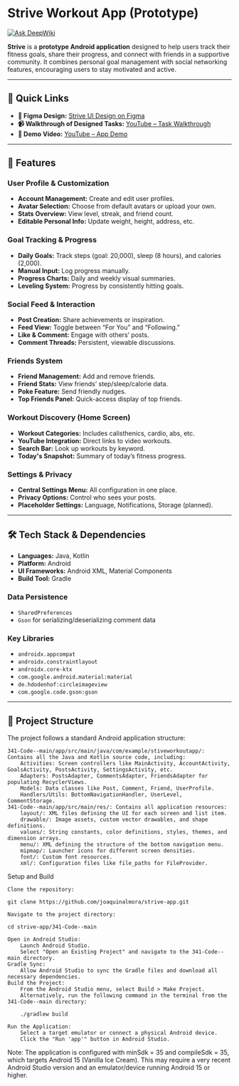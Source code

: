 # Strive Workout App (Prototype)
[![Ask DeepWiki](https://devin.ai/assets/askdeepwiki.png)](https://deepwiki.com/joaquinalmora/strive-app)

**Strive** is a **prototype Android application** designed to help users track their fitness goals, share their progress, and connect with friends in a supportive community. It combines personal goal management with social networking features, encouraging users to stay motivated and active.

---

## 📎 Quick Links

- **🧩 Figma Design:** [Strive UI Design on Figma](https://www.figma.com/design/wFugJGhi50llF3GCcyN0QN/strive-design?node-id=0-1&t=sq1zaeKJLqJSEOs6-1)
- **📹 Walkthrough of Designed Tasks:** [YouTube – Task Walkthrough](https://youtu.be/RvhzrlbUNYE)
- **📱 Demo Video:** [YouTube – App Demo](https://www.youtube.com/watch?v=Wld4pcqKDyM&ab_channel=SamiJaffri)

---

## 🚀 Features

### User Profile & Customization

- **Account Management:** Create and edit user profiles.
- **Avatar Selection:** Choose from default avatars or upload your own.
- **Stats Overview:** View level, streak, and friend count.
- **Editable Personal Info:** Update weight, height, address, etc.

### Goal Tracking & Progress

- **Daily Goals:** Track steps (goal: 20,000), sleep (8 hours), and calories (2,000).
- **Manual Input:** Log progress manually.
- **Progress Charts:** Daily and weekly visual summaries.
- **Leveling System:** Progress by consistently hitting goals.

### Social Feed & Interaction

- **Post Creation:** Share achievements or inspiration.
- **Feed View:** Toggle between “For You” and “Following.”
- **Like & Comment:** Engage with others’ posts.
- **Comment Threads:** Persistent, viewable discussions.

### Friends System

- **Friend Management:** Add and remove friends.
- **Friend Stats:** View friends’ step/sleep/calorie data.
- **Poke Feature:** Send friendly nudges.
- **Top Friends Panel:** Quick-access display of top friends.

### Workout Discovery (Home Screen)

- **Workout Categories:** Includes calisthenics, cardio, abs, etc.
- **YouTube Integration:** Direct links to video workouts.
- **Search Bar:** Look up workouts by keyword.
- **Today's Snapshot:** Summary of today’s fitness progress.

### Settings & Privacy

- **Central Settings Menu:** All configuration in one place.
- **Privacy Options:** Control who sees your posts.
- **Placeholder Settings:** Language, Notifications, Storage (planned).

---

## 🛠️ Tech Stack & Dependencies

- **Languages:** Java, Kotlin
- **Platform:** Android
- **UI Frameworks:** Android XML, Material Components
- **Build Tool:** Gradle

### Data Persistence

- `SharedPreferences`
- `Gson` for serializing/deserializing comment data

### Key Libraries

- `androidx.appcompat`
- `androidx.constraintlayout`
- `androidx.core-ktx`
- `com.google.android.material:material`
- `de.hdodenhof:circleimageview`
- `com.google.code.gson:gson`

---

## 📁 Project Structure
The project follows a standard Android application structure:

    341-Code--main/app/src/main/java/com/example/stiveworkoutapp/: Contains all the Java and Kotlin source code, including:
        Activities: Screen controllers like MainActivity, AccountActivity, GoalsActivity, PostsActivity, SettingsActivity, etc.
        Adapters: PostsAdapter, CommentsAdapter, FriendsAdapter for populating RecyclerViews.
        Models: Data classes like Post, Comment, Friend, UserProfile.
        Handlers/Utils: BottomNavigationHandler, UserLevel, CommentStorage.
    341-Code--main/app/src/main/res/: Contains all application resources:
        layout/: XML files defining the UI for each screen and list item.
        drawable/: Image assets, custom vector drawables, and shape definitions.
        values/: String constants, color definitions, styles, themes, and dimension arrays.
        menu/: XML defining the structure of the bottom navigation menu.
        mipmap/: Launcher icons for different screen densities.
        font/: Custom font resources.
        xml/: Configuration files like file_paths for FileProvider.

Setup and Build

    Clone the repository:

    git clone https://github.com/joaquinalmora/strive-app.git

    Navigate to the project directory:

    cd strive-app/341-Code--main

    Open in Android Studio:
        Launch Android Studio.
        Select "Open an Existing Project" and navigate to the 341-Code--main directory.
    Gradle Sync:
        Allow Android Studio to sync the Gradle files and download all necessary dependencies.
    Build the Project:
        From the Android Studio menu, select Build > Make Project.
        Alternatively, run the following command in the terminal from the 341-Code--main directory:

        ./gradlew build

    Run the Application:
        Select a target emulator or connect a physical Android device.
        Click the "Run 'app'" button in Android Studio.

Note: The application is configured with minSdk = 35 and compileSdk = 35, which targets Android 15 (Vanilla Ice Cream). This may require a very recent Android Studio version and an emulator/device running Android 15 or higher.
